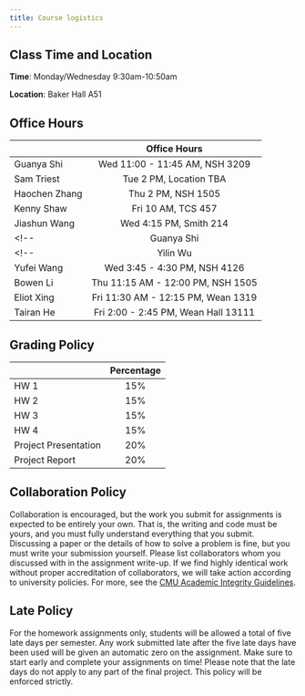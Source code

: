 ```yaml
---
title: Course logistics
---
```


## Class Time and Location

**Time**: Monday/Wednesday 9:30am-10:50am

**Location**: Baker Hall A51



## Office Hours


|         |  Office Hours    |
| ------------- | :-----------: |
| Guanya Shi | Wed 11:00 - 11:45 AM, NSH 3209 |
| Sam Triest | Tue 2 PM, Location TBA |
| Haochen Zhang | Thu 2 PM, NSH 1505 |
| Kenny Shaw | Fri 10 AM, TCS 457 |
| Jiashun Wang | Wed 4:15 PM, Smith 214 |
<!-- | Guanya Shi    | Tue 11:00 - 11:45 AM, NSH 3209 | -->
<!-- | Yilin Wu      | Tue 2:00 - 2:45 PM, NSH 3104 |
| Yufei Wang    | Wed 3:45 - 4:30 PM, NSH 4126 |
| Bowen Li      | Thu 11:15 AM - 12:00 PM, NSH 1505 |
| Eliot Xing    | Fri 11:30 AM - 12:15 PM, Wean 1319 |
| Tairan He     | Fri 2:00 - 2:45 PM, Wean Hall 13111 | -->

<!-- ### Class Forum

Forums are on [Piazza](https://piazza.com/cmu/fall2024/16831/resources)(sign up with your andrew email address). Please checkout the Piazza regularly, we will make new annoncements on piazza. We encourage you to engage in discussions on Piazza as well, which will count towards class participation credit.  -->

## Grading Policy

<!-- |         |      Percentage      |
| ------------- | :-----------: |
| Assignments    | 65% | 
| Project     |   35%    | -->

|         |      Percentage      |
| ------------- | :-----------: |
| HW 1    | 15% | 
| HW 2    | 15% | 
| HW 3    | 15% | 
| HW 4    | 15% | 
| Project Presentation   |   20%    |
| Project Report | 20% | 

## Collaboration Policy
Collaboration is encouraged, but the work you submit for assignments is expected to be entirely your own. That is, the writing and code must be yours, and you must fully understand everything that you submit. Discussing a paper or the details of how to solve a problem is fine, but you must write your submission yourself. Please list collaborators whom you discussed with in the assignment write-up. If we find highly identical work without proper accreditation of collaborators, we will take action according to university policies. For more, see the [CMU Academic Integrity Guidelines](https://www.cmu.edu/policies/student-and-student-life/academic-integrity.html).

## Late Policy
For the homework assignments only, students will be allowed a total of five late days per semester. Any work submitted late after the five late days have been used will be given an automatic zero on the assignment. Make sure to start early and complete your assignments on time! Please note that the late days do not apply to any part of the final project. This policy will be enforced strictly.
